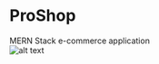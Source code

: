 # ProShop
MERN Stack e-commerce application  
![alt text](https://drive.google.com/file/d/1geifYrtdsNYAQff_WNQMieAcAd3GWV6k/view?usp=sharing)
